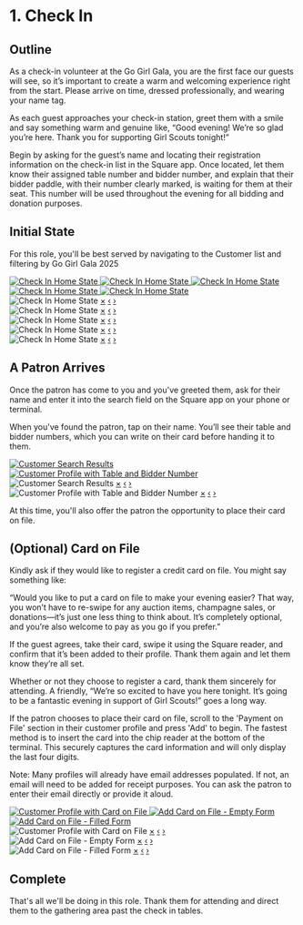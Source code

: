 # 1. Check In

## Outline

As a check-in volunteer at the Go Girl Gala, you are the first face our guests
will see, so it’s important to create a warm and welcoming experience right from
the start. Please arrive on time, dressed professionally, and wearing your name
tag.

As each guest approaches your check-in station, greet them with a smile and say
something warm and genuine like, “Good evening! We’re so glad you’re here. Thank
you for supporting Girl Scouts tonight!”

Begin by asking for the guest’s name and locating their registration information
on the check-in list in the Square app. Once located, let them know their
assigned table number and bidder number, and explain that their bidder paddle,
with their number clearly marked, is waiting for them at their seat. This number
will be used throughout the evening for all bidding and donation purposes.

## Initial State

For this role, you'll be best served by navigating to the Customer list and
filtering by Go Girl Gala 2025

<div class="img-grid">
  <a href="#lightbox-1">
    <img src="IMG_4446.PNG" alt="Check In Home State">
  </a>
  <a href="#lightbox-2">
    <img src="IMG_4447.PNG" alt="Check In Home State">
  </a>
  <a href="#lightbox-3">
    <img src="IMG_4448.jpg" alt="Check In Home State">
  </a>
  <a href="#lightbox-4">
    <img src="IMG_4449.PNG" alt="Check In Home State">
  </a>
  <a href="#lightbox-5">
    <img src="IMG_4450.PNG" alt="Check In Home State">
  </a>
</div>

<!-- Lightboxes -->
<div id="lightbox-1" class="lightbox">
  <img src="IMG_4446.PNG" alt="Check In Home State">
  <a href="#" class="close">×</a>
  <a href="#lightbox-5" class="nav prev">‹</a>
  <a href="#lightbox-2" class="nav next">›</a>
</div>
<div id="lightbox-2" class="lightbox">
  <img src="IMG_4447.PNG" alt="Check In Home State">
  <a href="#" class="close">×</a>
  <a href="#lightbox-1" class="nav prev">‹</a>
  <a href="#lightbox-3" class="nav next">›</a>
</div>
<div id="lightbox-3" class="lightbox">
  <img src="IMG_4448.jpg" alt="Check In Home State">
  <a href="#" class="close">×</a>
  <a href="#lightbox-2" class="nav prev">‹</a>
  <a href="#lightbox-4" class="nav next">›</a>
</div>
<div id="lightbox-4" class="lightbox">
  <img src="IMG_4449.PNG" alt="Check In Home State">
  <a href="#" class="close">×</a>
  <a href="#lightbox-3" class="nav prev">‹</a>
  <a href="#lightbox-5" class="nav next">›</a>
</div>
<div id="lightbox-5" class="lightbox">
  <img src="IMG_4450.PNG" alt="Check In Home State">
  <a href="#" class="close">×</a>
  <a href="#lightbox-4" class="nav prev">‹</a>
  <a href="#lightbox-1" class="nav next">›</a>
</div>

## A Patron Arrives

Once the patron has come to you and you've greeted them, ask for their name and
enter it into the search field on the Square app on your phone or terminal.

When you've found the patron, tap on their name. You’ll see their table and
bidder numbers, which you can write on their card before handing it to them.

<div class="img-grid">
  <a href="#lightbox-patron-2">
    <img src="IMG_4476.PNG" alt="Customer Search Results">
  </a>
  <a href="#lightbox-patron-1">
    <img src="IMG_4475.PNG" alt="Customer Profile with Table and Bidder Number">
  </a>
</div>

<!-- Lightboxes for patron profile images -->
<div id="lightbox-patron-2" class="lightbox">
  <img src="IMG_4476.PNG" alt="Customer Search Results">
  <a href="#checkin" class="close">×</a>
  <a href="#lightbox-patron-1" class="nav prev">‹</a>
  <a href="#lightbox-patron-1" class="nav next">›</a>
</div>
<div id="lightbox-patron-1" class="lightbox">
  <img src="IMG_4475.PNG" alt="Customer Profile with Table and Bidder Number">
  <a href="#checkin" class="close">×</a>
  <a href="#lightbox-patron-2" class="nav prev">‹</a>
  <a href="#lightbox-patron-2" class="nav next">›</a>
</div>

At this time, you'll also offer the patron the opportunity to place their card
on file.

## (Optional) Card on File

Kindly ask if they would like to register a credit card on file. You might say
something like:

“Would you like to put a card on file to make your evening easier? That way, you
won’t have to re-swipe for any auction items, champagne sales, or donations—it’s
just one less thing to think about. It’s completely optional, and you’re also
welcome to pay as you go if you prefer.”

If the guest agrees, take their card, swipe it using the Square reader, and
confirm that it’s been added to their profile. Thank them again and let them
know they’re all set.

Whether or not they choose to register a card, thank them sincerely for
attending. A friendly, “We’re so excited to have you here tonight. It’s going to
be a fantastic evening in support of Girl Scouts!” goes a long way.

If the patron chooses to place their card on file, scroll to the 'Payment on
File' section in their customer profile and press 'Add' to begin. The fastest
method is to insert the card into the chip reader at the bottom of the terminal.
This securely captures the card information and will only display the last four
digits.

Note: Many profiles will already have email addresses populated. If not, an
email will need to be added for receipt purposes. You can ask the patron to
enter their email directly or provide it aloud.

<div class="img-grid">
  <a href="#lightbox-8">
    <img src="IMG_4460.jpeg" alt="Customer Profile with Card on File">
  </a>
  <a href="#lightbox-6">
    <img src="IMG_4458.jpeg" alt="Add Card on File - Empty Form">
  </a>
  <a href="#lightbox-7">
    <img src="IMG_4459.jpeg" alt="Add Card on File - Filled Form">
  </a>
</div>

<!-- Lightboxes for new images -->
<div id="lightbox-8" class="lightbox">
  <img src="IMG_4460.jpeg" alt="Customer Profile with Card on File">
  <a href="#checkin" class="close">×</a>
  <a href="#lightbox-7" class="nav prev">‹</a>
  <a href="#lightbox-6" class="nav next">›</a>
</div>
<div id="lightbox-6" class="lightbox">
  <img src="IMG_4458.jpeg" alt="Add Card on File - Empty Form">
  <a href="#checkin" class="close">×</a>
  <a href="#lightbox-8" class="nav prev">‹</a>
  <a href="#lightbox-7" class="nav next">›</a>
</div>
<div id="lightbox-7" class="lightbox">
  <img src="IMG_4459.jpeg" alt="Add Card on File - Filled Form">
  <a href="#checkin" class="close">×</a>
  <a href="#lightbox-6" class="nav prev">‹</a>
  <a href="#lightbox-8" class="nav next">›</a>
</div>

## Complete

That's all we'll be doing in this role. Thank them for attending and direct them
to the gathering area past the check in tables.
